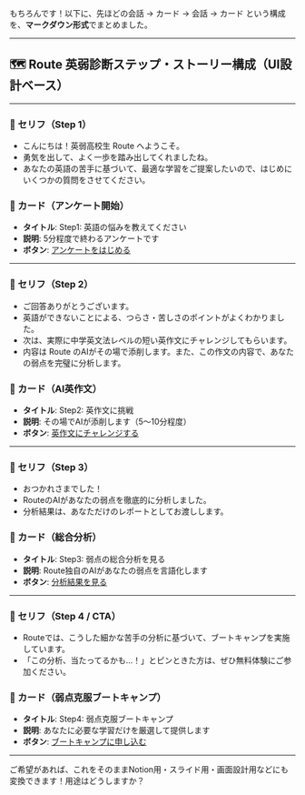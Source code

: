 もちろんです！以下に、先ほどの会話 → カード → 会話 → カード という構成を、**マークダウン形式**でまとめました。

---

## 🗺️ Route 英弱診断ステップ・ストーリー構成（UI設計ベース）

---

### 💬 セリフ（Step 1）

* こんにちは！英弱高校生 Route へようこそ。
* 勇気を出して、よく一歩を踏み出してくれましたね。
* あなたの英語の苦手に基づいて、最適な学習をご提案したいので、はじめにいくつかの質問をさせてください。

### 🪪 カード（アンケート開始）

* **タイトル**: Step1: 英語の悩みを教えてください
* **説明**: 5分程度で終わるアンケートです
* **ボタン**: [アンケートをはじめる](`/first_diagnosis/step1_survey`)

---

### 💬 セリフ（Step 2）

* ご回答ありがとうございます。
* 英語ができないことによる、つらさ・苦しさのポイントがよくわかりました。
* 次は、実際に中学英文法レベルの短い英作文にチャレンジしてもらいます。
* 内容は Route のAIがその場で添削します。また、この作文の内容で、あなたの弱点を完璧に分析します。

### 🪪 カード（AI英作文）

* **タイトル**: Step2: 英作文に挑戦
* **説明**: その場でAIが添削します（5〜10分程度）
* **ボタン**: [英作文にチャレンジする](`/first_diagnosis/step2_ai_writing`)

---

### 💬 セリフ（Step 3）

* おつかれさまでした！
* RouteのAIがあなたの弱点を徹底的に分析しました。
* 分析結果は、あなただけのレポートとしてお渡しします。

### 🪪 カード（総合分析）

* **タイトル**: Step3: 弱点の総合分析を見る
* **説明**: Route独自のAIがあなたの弱点を言語化します
* **ボタン**: [分析結果を見る](`/first_diagnosis/step3_total_analysis`)

---

### 💬 セリフ（Step 4 / CTA）

* Routeでは、こうした細かな苦手の分析に基づいて、ブートキャンプを実施しています。
* 「この分析、当たってるかも…！」とピンときた方は、ぜひ無料体験にご参加ください。

### 🪪 カード（弱点克服ブートキャンプ）

* **タイトル**: Step4: 弱点克服ブートキャンプ
* **説明**: あなたに必要な学習だけを厳選して提供します
* **ボタン**: [ブートキャンプに申し込む](`/camp_signup`)

---

ご希望があれば、これをそのままNotion用・スライド用・画面設計用などにも変換できます！用途はどうしますか？
